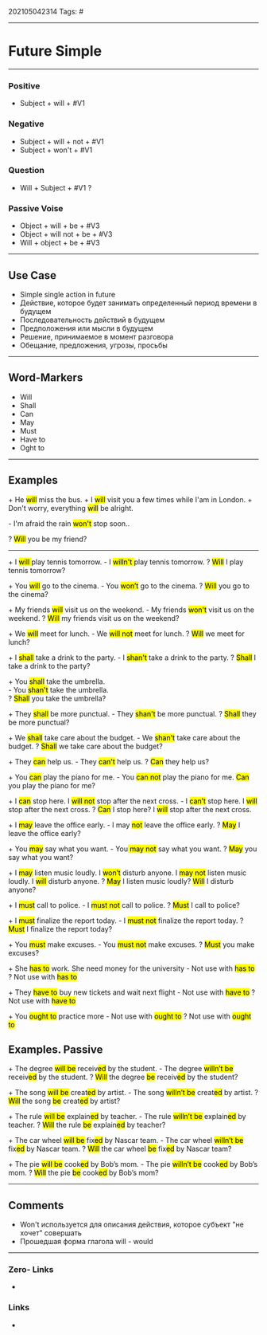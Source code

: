 202105042314
Tags: #

---
# Future Simple
---
### Positive
- Subject + will + #V1 

### Negative
- Subject + will + not + #V1
- Subject + won't + #V1

### Question
- Will + Subject + #V1 ?

### Passive Voise
- Object + will + be + #V3
- Object + will not + be + #V3
- Will + object + be + #V3

---
## Use Case
- Simple single action in future
- Действие, которое будет занимать определенный период времени в будущем
- Последовательность действий в будущем
- Предположения или мысли в будущем
- Решение, принимаемое в момент разговора
- Обещание, предложения, угрозы, просьбы

---

## Word-Markers
- Will
- Shall
- Can
- May
- Must
- Have to
- Oght to

---
## Examples
\+ He <mark>will</mark> miss the bus.
\+ I <mark>will</mark> visit you a few times while I'am in London.
\+ Don't worry, everything <mark>will</mark> be alright.

\- I'm afraid the rain <mark>won't</mark> stop soon..

\? <mark>Will</mark> you be my friend?

---
\+ I <mark>will </mark>play tennis tomorrow.
\- I <mark>willn't </mark>play tennis tomorrow.
\? <mark>Will</mark> I play tennis tomorrow?

\+ You <mark>will</mark> go to the cinema.
\- You <mark>won’t</mark> go to the cinema.
\? <mark>Will</mark> you go to the cinema?

\+ My friends <mark>will</mark> visit us on the weekend.
\- My friends <mark>won't</mark> visit us on the weekend.
\? <mark>Will</mark> my friends visit us on the weekend?

\+ We <mark>will</mark> meet for lunch.
\- We <mark>will not</mark> meet for lunch.
\? <mark>Will</mark> we meet for lunch?

\+ I <mark>shall</mark> take a drink to the party.
\- I <mark>shan't</mark> take a drink to the party.
\? <mark>Shall</mark> I take a drink to the party?

\+ You <mark>shall</mark> take the umbrella.   
\- You <mark>shan't</mark> take the umbrella.   
\? <mark>Shall</mark> you take the umbrella?

\+ They <mark>shall</mark> be more punctual. 
\- They <mark>shan't</mark> be more punctual. 
\? <mark>Shall</mark> they be more punctual?

\+ We <mark>shall</mark> take care about the budget.
\- We <mark>shan't</mark> take care about the budget.
\? <mark>Shall</mark> we take care about the budget?

\+ They <mark>can</mark> help us.
\- They <mark>can't</mark> help us.
\? <mark>Can</mark> they help us?

\+ You <mark>can</mark> play the piano for me.
\- You <mark>can not</mark> play the piano for me.
<mark>Can</mark> you play the piano for me?

\+ I <mark>can</mark> stop here. I <mark>will not</mark> stop after the next cross.
\- I <mark>can’t</mark> stop here. I <mark>will</mark> stop after the next cross.
\? <mark>Can</mark> I stop here? I <mark>will</mark> stop after the next cross.

\+ I <mark>may</mark> leave the office early.
\- I may <mark>not</mark> leave the office early.
\? <mark>May</mark> I leave the office early? 

\+ You <mark>may</mark> say what you want.
\- You<mark> may not</mark> say what you want.
\? <mark>May</mark> you say what you want?

\+ I <mark>may</mark> listen music loudly. I <mark>won’t</mark> disturb anyone.
I <mark>may not</mark> listen music loudly. I <mark>will</mark> disturb anyone.
\? <mark>May</mark> I listen music loudly? <mark>Will</mark> I disturb anyone?

\+ I <mark>must</mark> call to police.
\- I <mark>must not</mark> call to police.
\? <mark>Must</mark> I call to police?

\+ I <mark>must</mark> finalize the report today.
\- I <mark>must not</mark> finalize the report today.
\? <mark>Must</mark> I finalize the report today? 

\+ You <mark>must</mark> make excuses.
\- You <mark>must not</mark> make excuses.
\? <mark>Must</mark> you make excuses?


\+ She <mark>has to</mark> work. She need money for the university
\- Not use with <mark>has to</mark>
\? Not use with <mark>has to</mark>

\+ They <mark>have to</mark> buy new tickets and wait next flight 
\- Not use with <mark>have to</mark>
\? Not use with <mark>have to</mark>

\+ You <mark>ought to</mark> practice more
\- Not use with <mark>ought to</mark>
\? Not use with <mark>ought to</mark>

## Examples. Passive
\+ The degree <mark>will be</mark> receiv<mark>ed</mark> by the student.
\- The degree <mark>willn’t be</mark> receiv<mark>ed</mark> by the student.
\? <mark>Will</mark> the degree <mark>be</mark> receiv<mark>ed</mark> by the student?

\+ The song <mark>will be</mark> creat<mark>ed</mark> by artist.
\- The song <mark>willn’t be</mark> creat<mark>ed</mark> by artist.
\? <mark>Will</mark> the song <mark>be</mark> creat<mark>ed</mark> by artist?

\+ The rule <mark>will be</mark> explain<mark>ed</mark> by teacher.
\- The rule <mark>willn’t be</mark> explain<mark>ed</mark> by teacher.
\? <mark>Will</mark> the rule <mark>be</mark> explain<mark>ed</mark> by teacher?

\+ The car wheel <mark>will be</mark> fix<mark>ed</mark> by Nascar team.
\- The car wheel <mark>willn’t be</mark> fix<mark>ed</mark> by Nascar team.
\? <mark>Will</mark> the car wheel <mark>be</mark> fix<mark>ed</mark> by Nascar team?

\+ The pie <mark>will be</mark> cook<mark>ed</mark> by Bob’s mom.
\- The pie <mark>willn’t be</mark> cook<mark>ed</mark> by Bob’s mom.
\? <mark>Will</mark> the pie <mark>be</mark> cook<mark>ed</mark> by Bob’s mom?

---
## Comments
- Won't используется для описания действия, которое субъект "не хочет" совершать
- Прошедшая форма глагола will - would
---
### Zero- Links
- 

### Links
-